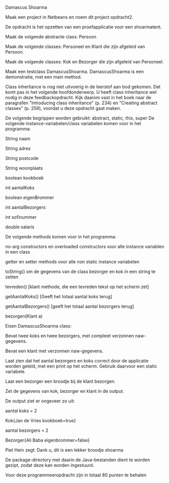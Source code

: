 Damascus Shoarma

Maak een project in Netbeans en noem dit project opdracht2.

De opdracht is het opzetten van een proefapplicatie voor een shoarmatent.

Maak de volgende abstracte class: Persoon

Maak de volgende classes: Personeel en Klant die zijn afgeleid van Persoon.

Maak de volgende classes: Kok en Bezorger die zijn afgeleid van Personeel.

Maak een testclass DamascusShoarma. DamascusShoarma is een demonstratie, met een main method.

Class inheritance is nog niet uitvoerig in de leerstof aan bod gekomen. Dat komt pas in het volgende hoofdonderwerp. U heeft class inheritance wel nodig in deze feedbackopdracht. Kijk daarom vast in het boek naar de paragrafen "Introducing class inheritance" (p. 234) en "Creating abstract classes" (p. 259), voordat u deze opdracht gaat maken.

De volgende begrippen worden gebruikt: abstract, static, this, super De volgende instance-variabelen/class variabelen komen voor in het programma:

String naam

String adres

String postcode

String woonplaats

boolean kookboek

int aantalKoks

boolean eigenBrommer

int aantalBezorgers

int sofinummer

double salaris

De volgende methods komen voor in het programma:

no-arg constructors en overloaded constructors voor alle instance variablen in een class

getter en setter methods voor alle non static instance variabelen

toString() om de gegevens van de class bezorger en kok in een string te zetten

tevreden() [klant methode, die een tevreden tekst op het scherm zet]

getAantalKoks() [Geeft het totaal aantal koks terug]

getAantalBezorgers() [geeft het totaal aantal bezorgers terug]

bezorgen(Klant a)

Eisen DamascusShoarma class:

Bevat twee koks en twee bezorgers, met compleet verzonnen naw-gegevens.

Bevat een klant met verzonnen naw-gegevens.

Laat zien dat het aantal bezorgers en koks correct door de applicatie worden geteld, met een print op het scherm. Gebruik daarvoor een static variabele.

Laat een bezorger een broodje bij de klant bezorgen.

Zet de gegevens van kok, bezorger en klant in de output.

De output ziet er ongeveer zo uit:

aantal koks = 2

Kok{Jan de Vries kookboek=true}

aantal bezorgers = 2

Bezorger{Ali Baba eigenbrommer=false}

Piet Hein zegt: Dank u, dit is een lekker broodje shoarma

De package-directory met daarin de Java-bestanden dient te worden gezipt, zodat deze kan worden ingestuurd.

Voor deze programmeeropdracht zijn in totaal 80 punten te behalen